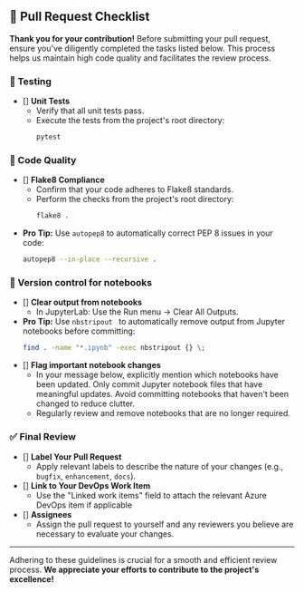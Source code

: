 ## 📝 Pull Request Checklist

**Thank you for your contribution!** Before submitting your pull request, ensure you've diligently completed the tasks listed below. This process helps us maintain high code quality and facilitates the review process.

### 🧪 Testing
- [] **Unit Tests**
  - Verify that all unit tests pass.
  - Execute the tests from the project's root directory:
    ```bash
    pytest
    ```

### 🎨 Code Quality
- [] **Flake8 Compliance**
  - Confirm that your code adheres to Flake8 standards.
  - Perform the checks from the project's root directory:
    ```bash
    flake8 .
    ```
- **Pro Tip:** Use `autopep8` to automatically correct PEP 8 issues in your code:
    ```bash
    autopep8 --in-place --recursive .
    ```

### 📒 Version control for notebooks
- [] **Clear output from notebooks**
  - In JupyterLab: Use the Run menu -> Clear All Outputs.
- **Pro Tip:** Use `nbstripout ` to automatically remove output from Jupyter notebooks before committing:
    ```bash
    find . -name "*.ipynb" -exec nbstripout {} \;
    ```
- [] **Flag important notebook changes**
  - In your message below, explicitly mention which notebooks have been updated. Only commit Jupyter notebook files that have meaningful updates. Avoid committing notebooks that haven't been changed to reduce clutter.
  - Regularly review and remove notebooks that are no longer required. 

### ✅ Final Review
- [] **Label Your Pull Request**
  - Apply relevant labels to describe the nature of your changes (e.g., `bugfix`, `enhancement`, `docs`).
- [] **Link to Your DevOps Work Item**
  - Use the "Linked work items" field to attach the relevant Azure DevOps item if applicable
- [] **Assignees**
  - Assign the pull request to yourself and any reviewers you believe are necessary to evaluate your changes.

---

Adhering to these guidelines is crucial for a smooth and efficient review process. **We appreciate your efforts to contribute to the project's excellence!**